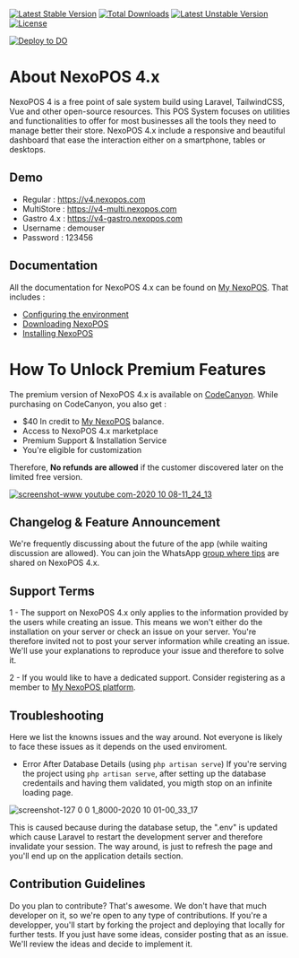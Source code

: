 [![Latest Stable Version](https://poser.pugx.org/blair2004/nexopos/v)](//packagist.org/packages/blair2004/nexopos) [![Total Downloads](https://poser.pugx.org/blair2004/nexopos/downloads)](//packagist.org/packages/blair2004/nexopos) [![Latest Unstable Version](https://poser.pugx.org/blair2004/nexopos/v/unstable)](//packagist.org/packages/blair2004/nexopos) [![License](https://poser.pugx.org/blair2004/nexopos/license)](//packagist.org/packages/blair2004/nexopos)

[![Deploy to DO](https://www.deploytodo.com/do-btn-blue.svg)](https://cloud.digitalocean.com/apps/new?repo=https://github.com/blair2004/NexoPOS-4x/tree/master)

# About NexoPOS 4.x
NexoPOS 4 is a free point of sale system build using Laravel, TailwindCSS, Vue and other open-source resources. This POS System focuses on utilities and functionalities to offer for most businesses all the tools they need to manage better their store. NexoPOS 4.x include a responsive and beautiful dashboard that ease the interaction either on a smartphone, tables or desktops.

## Demo
- Regular : https://v4.nexopos.com
- MultiStore : https://v4-multi.nexopos.com
- Gastro 4.x : https://v4-gastro.nexopos.com
- Username : demouser
- Password : 123456

## Documentation
All the documentation for NexoPOS 4.x can be found on [My NexoPOS](https://my.nexopos.com/en/documentation). That includes : 

- [Configuring the environment](https://my.nexopos.com/en/documentation/getting-started/configuring-the-environment)
- [Downloading NexoPOS](https://my.nexopos.com/en/documentation/getting-started/download-and-install)
- [Installing NexoPOS](https://my.nexopos.com/en/documentation/getting-started/installation-wizard)

# How To Unlock Premium Features
The premium version of NexoPOS 4.x is available on [CodeCanyon](https://codecanyon.net/item/nexopos-4x-pos-crm-inventory-manager/31188619). While purchasing on CodeCanyon, you also get : 

- $40 In credit to [My NexoPOS](https://my.nexopos.com/en/marketplace) balance.
- Access to NexoPOS 4.x marketplace
- Premium Support & Installation Service
- You're eligible for customization

Therefore, __No refunds are allowed__ if the customer discovered later on the limited free version.

[
![screenshot-www youtube com-2020 10 08-11_24_13](https://user-images.githubusercontent.com/5265663/95446877-d62d5800-0958-11eb-822d-9f5997c0805b.jpg)
](https://youtu.be/-eXapKZrcBc)

## Changelog & Feature Announcement
We're frequently discussing about the future of the app (while waiting discussion are allowed). You can join the WhatsApp [group where tips](https://chat.whatsapp.com/KHWgNmfcfJy7SwJiRQTmG8) are shared on NexoPOS 4.x.


## Support Terms

1 - The support on NexoPOS 4.x only applies to the information provided by the users while creating an issue. This means we won't either do the installation on your server or check an issue on your server. You're therefore invited not to post your server information while creating an issue. We'll use your explanations to reproduce your issue and therefore to solve it.

2 - If you would like to have a dedicated support. Consider registering as a member to [My NexoPOS platform](https://my.nexopos.com/en/account/checkout/premium).

## Troubleshooting
Here we list the knowns issues and the way around. Not everyone is likely to face these issues as it depends on the used enviroment.

- Error After Database Details (using `php artisan serve`)
If you're serving the project using `php artisan serve`, after setting up the database credentails and having them validated, you migth stop on an infinite
loading page. 

![screenshot-127 0 0 1_8000-2020 10 01-00_33_17](https://user-images.githubusercontent.com/5265663/94781001-17809f00-037e-11eb-9f14-3bf4427054bf.png)

This is caused because during the database setup, the ".env" is updated which cause Laravel to restart the development server and therefore invalidate your session. The way around, is just to refresh the page and you'll end up on the application details section.

## Contribution Guidelines
Do you plan to contribute? That's awesome. We don't have that much developer on it, so we're open to any type of contributions. If you're a developper, you'll start by forking the project and deploying that locally for further tests. If you just have some ideas, consider posting that as an issue. We'll review the ideas and decide to implement it.

